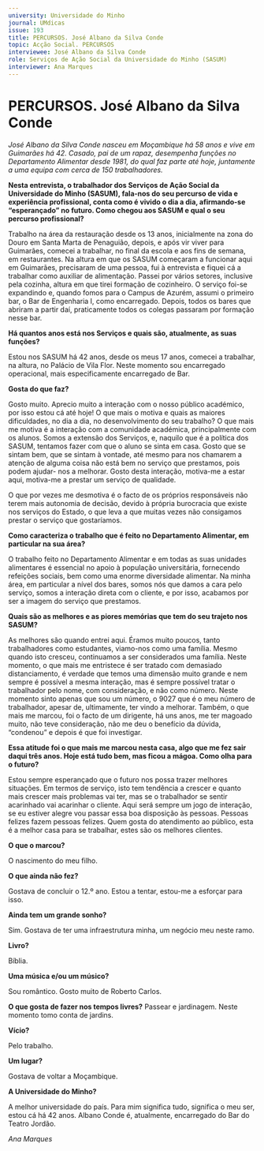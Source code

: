 ```yaml
---
university: Universidade do Minho
journal: UMdicas 
issue: 193
title: PERCURSOS. José Albano da Silva Conde
topic: Acção Social. PERCURSOS
interviewee: José Albano da Silva Conde
role: Serviços de Ação Social da Universidade do Minho (SASUM)
interviewer: Ana Marques
---
```


# PERCURSOS. José Albano da Silva Conde

*José Albano da Silva Conde nasceu em Moçambique há 58 anos e vive em Guimarães há 42. Casado, pai de um rapaz, desempenha funções no Departamento Alimentar desde 1981, do qual faz parte até hoje, juntamente a uma equipa com cerca de 150 trabalhadores.*

**Nesta entrevista, o trabalhador dos Serviços de Ação Social da Universidade do Minho (SASUM), fala-nos do seu percurso de vida e experiência profissional, conta como é vivido o dia a dia, afirmando-se “esperançado” no futuro. Como chegou aos SASUM e qual o seu percurso profissional?**

Trabalho na área da restauração desde os 13 anos, inicialmente na zona do Douro em Santa Marta de Penaguião, depois, e após vir viver para Guimarães, comecei a trabalhar, no final da escola e aos fins de semana, em restaurantes. Na altura em que os SASUM começaram a funcionar aqui em Guimarães, precisaram de uma pessoa, fui à entrevista e fiquei cá a trabalhar como auxiliar de alimentação. Passei por vários setores, inclusive pela cozinha, altura em que tirei formação de cozinheiro. O serviço foi-se expandindo e, quando fomos para o Campus de Azurém, assumi o primeiro bar, o Bar de Engenharia I, como encarregado. Depois, todos os bares que abriram a partir daí, praticamente todos os colegas passaram por formação nesse bar.

**Há quantos anos está nos Serviços e quais são, atualmente, as suas funções?**

Estou nos SASUM há 42 anos, desde os meus 17 anos, comecei a trabalhar, na altura, no Palácio de Vila Flor. Neste momento sou encarregado operacional, mais especificamente encarregado de Bar.

**Gosta do que faz?**

Gosto muito. Aprecio muito a interação com o nosso público académico, por isso estou cá até hoje! O que mais o motiva e quais as maiores dificuldades, no dia a dia, no desenvolvimento do seu trabalho?
O que mais me motiva é a interação com a comunidade académica, principalmente com os alunos. Somos a extensão dos Serviços, e, naquilo que é a política dos SASUM, tentamos fazer com que o aluno se sinta em casa. Gosto que se sintam bem, que se sintam à vontade, até mesmo para nos chamarem a atenção de alguma coisa não está bem no serviço que prestamos, pois podem ajudar- nos a melhorar. Gosto desta interação, motiva-me a estar aqui, motiva-me a prestar um serviço de qualidade.

O que por vezes me desmotiva é o facto de os próprios responsáveis não terem mais autonomia de decisão, devido à própria burocracia que existe nos serviços do Estado, o que leva a que muitas vezes não consigamos prestar o serviço que gostaríamos.

**Como caracteriza o trabalho que é feito no Departamento Alimentar, em particular na sua área?**

O trabalho feito no Departamento Alimentar e em todas as suas unidades alimentares é essencial no apoio à população universitária, fornecendo refeições sociais, bem como uma enorme diversidade alimentar. Na minha área, em particular a nível dos bares, somos nós que damos a cara pelo serviço, somos a interação direta com o cliente, e por isso, acabamos por ser a imagem do serviço que prestamos.

**Quais são as melhores e as piores memórias que tem do seu trajeto nos SASUM?**

As melhores são quando entrei aqui. Éramos muito poucos, tanto trabalhadores como estudantes, viamo-nos como uma família. Mesmo quando isto cresceu, continuamos a ser considerados uma família. Neste momento, o que mais me entristece é ser tratado com demasiado distanciamento, é verdade que temos uma dimensão muito grande e nem sempre é possível a mesma interação, mas é sempre possível tratar o trabalhador pelo nome, com consideração, e não como número. Neste momento sinto apenas que sou um número, o 9027 que é o meu número de trabalhador, apesar de, ultimamente, ter vindo a melhorar. Também, o que mais me marcou, foi o facto de um dirigente, há uns anos, me ter magoado muito, não teve consideração, não me deu o benefício da dúvida,  “condenou” e depois é que foi investigar.

**Essa atitude foi o que mais me marcou nesta casa, algo que me fez sair daqui três anos. Hoje está tudo bem, mas ficou a mágoa. Como olha para o futuro?**

Estou sempre esperançado que o futuro nos possa trazer melhores situações. Em termos de serviço, isto tem tendência a crescer e quanto mais crescer mais problemas vai ter, mas se o trabalhador se sentir acarinhado vai acarinhar o cliente. Aqui será sempre um jogo de interação, se eu estiver alegre vou passar essa boa disposição às pessoas. Pessoas felizes fazem pessoas felizes. Quem gosta do atendimento ao público, esta é a melhor casa para se trabalhar, estes são os melhores clientes.

**O que o marcou?**

O nascimento do meu filho.

**O que ainda não fez?**

Gostava de concluir o 12.º ano. Estou a tentar, estou-me a esforçar para isso.

**Ainda tem um grande sonho?**

Sim. Gostava de ter uma infraestrutura minha, um negócio meu neste ramo.

**Livro?**

Bíblia.

**Uma música e/ou um músico?**

Sou romântico. Gosto muito de Roberto Carlos.

**O que gosta de fazer nos tempos livres?**
Passear e jardinagem. Neste momento tomo conta de jardins.
 
**Vício?**

Pelo trabalho.

**Um lugar?**

Gostava de voltar a Moçambique.

**A Universidade do Minho?**

A melhor universidade do país. Para mim significa tudo, significa o meu ser, estou cá há 42 anos. Albano Conde é, atualmente, encarregado do Bar do Teatro Jordão.

*Ana Marques*